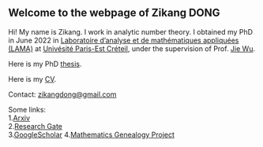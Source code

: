 ## Welcome to the webpage of Zikang DONG


Hi! My name is Zikang. I work in analytic number theory. I obtained my PhD in June 2022 in [Laboratoire d’analyse et de mathématiques appliquées (LAMA)](https://lama.u-pem.fr/) at [Univésité Paris-Est Créteil](https://www.u-pec.fr/), under the supervision of Prof. [Jie Wu](https://lama.u-pem.fr/membres/wu.jie).

Here is my PhD [thesis](https://www.theses.fr/s211943).

Here is my [CV](https://github.com/zikangdong/zikangdong.github.io/blob/gh-pages/CV-en.pdf).

Contact: zikangdong@gmail.com


Some links:  
1.[Arxiv](https://arxiv.org/search/?query=zikang+dong&searchtype=all&abstracts=show&order=-announced_date_first&size=50)  
2.[Research Gate](https://www.researchgate.net/profile/Dong-Zikang)  
3.[GoogleScholar](https://scholar.google.com/citations?hl=zh-CN&user=HSSpfrEAAAAJ)
4.[Mathematics Genealogy Project](https://www.mathgenealogy.org/id.php?id=294426)




